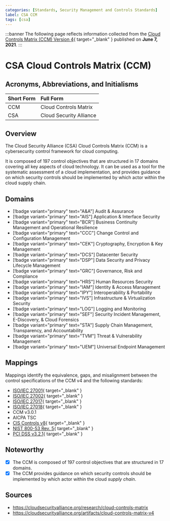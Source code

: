 ```yaml
---
categories: [Standards, Security Management and Controls Standards]
label: CSA CCM
tags: [csa]
---
```


:::banner
The following page reflects information collected from the [Cloud Controls Matrix (CCM) Version 4](https://cloudsecurityalliance.org/research/cloud-controls-matrix){ target="_blank" } published on **June 7, 2021**.
:::

# CSA Cloud Controls Matrix (CCM)

## Acronyms, Abbreviations, and Initialisms

Short Form | Full Form
:--- | :---
CCM | Cloud Controls Matrix
CSA | Cloud Security Alliance

## Overview

The Cloud Security Alliance (CSA) Cloud Controls Matrix (CCM) is a cybersecurity control framework for cloud computing.

It is composed of 197 control objectives that are structured in 17 domains covering all key aspects of cloud technology. It can be used as a tool for the systematic assessment of a cloud implementation, and provides guidance on which security controls should be implemented by which actor within the cloud supply chain.

## Domains

- [!badge variant="primary" text="A&A"] Audit & Assurance
- [!badge variant="primary" text="AIS"] Application & Interface Security
- [!badge variant="primary" text="BCR"] Business Continuity Management and Operational Resilience
- [!badge variant="primary" text="CCC"] Change Control and Configuration Management
- [!badge variant="primary" text="CEK"] Cryptography, Encryption & Key Management
- [!badge variant="primary" text="DCS"] Datacenter Security
- [!badge variant="primary" text="DSP"] Data Security and Privacy Lifecycle Management
- [!badge variant="primary" text="GRC"] Governance, Risk and Compliance
- [!badge variant="primary" text="HRS"] Human Resources Security
- [!badge variant="primary" text="IAM"] Identity & Access Management
- [!badge variant="primary" text="IPY"] Interoperability & Portability
- [!badge variant="primary" text="IVS"] Infrastructure & Virtualization Security
- [!badge variant="primary" text="LOG"] Logging and Monitoring
- [!badge variant="primary" text="SEF"] Security Incident Management, E-Discovery, & Cloud Forensics
- [!badge variant="primary" text="STA"] Supply Chain Management, Transparency, and Accountability
- [!badge variant="primary" text="TVM"] Threat & Vulnerability Management
- [!badge variant="primary" text="UEM"] Universal Endpoint Management

## Mappings

Mappings identify the equivalence, gaps, and misalignment between the control specifications of the CCM v4 and the following standards:

- [ISO/IEC 27001](/standards/iso-iec-27001-2013.md){ target="_blank" }
- [ISO/IEC 27002](/standards/iso-iec-27002-2013.md){ target="_blank" }
- [ISO/IEC 27017](/standards/iso-iec-27017-2015.md){ target="_blank" }
- [ISO/IEC 27018](/standards/iso-iec-27018-2019.md){ target="_blank" }
- CCM v3.0.1
- AICPA TSC
- [CIS Controls v8](/guidance/cis-controls.md){ target="_blank" }
- [NIST 800-53 Rev. 5](/standards/nist-sp-800-53.md){ target="_blank" }
- [PCI DSS v3.2.1](/standards/pci-dss.md){ target="_blank" }

## Noteworthy

- [x] The CCM is composed of 197 control objectives that are structured in 17 domains.
- [x] The CCM provides guidance on which security controls should be implemented by which actor within the cloud *supply chain*.

## Sources

- https://cloudsecurityalliance.org/research/cloud-controls-matrix
- https://cloudsecurityalliance.org/artifacts/cloud-controls-matrix-v4